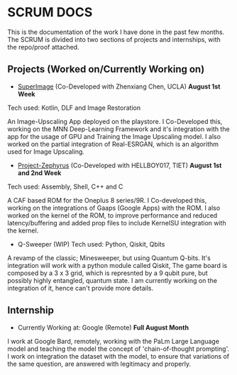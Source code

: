 
# SCRUM DOCS

This is the documentation of the work I have done in the past few months. The SCRUM is divided into two sections of projects and internships, with the repo/proof attached. 




## Projects (Worked on/Currently Working on)
- [SuperImage](https://play.google.com/store/apps/details?id=com.zhenxiang.superimage&pcampaignid=pcampaignidMKT-Other-global-all-co-prtnr-py-PartBadge-Mar2515-1) (Co-Developed with Zhenxiang Chen, UCLA) **August 1st Week**

Tech used: Kotlin, DLF and Image Restoration

An Image-Upscaling App deployed on the playstore. I Co-Developed this, working on the MNN Deep-Learning Framework and it's integration with the app for the usage of GPU and Training the Image Upscaling model. I also worked on the partial integration of Real-ESRGAN, which is an algorithm used for Image Upscaling. 

- [Project-Zephyrus](https://zephyrus20822.nicepage.io/) (Co-Developed with HELLBOY017, TIET) **August 1st and 2nd Week**

Tech used: Assembly, Shell, C++ and C

A CAF based ROM for the Oneplus 8 series/9R. I Co-developed this, working on the integrations of Gaaps (Google Apps) with the ROM. I also worked on the kernel of the ROM, to improve performance and reduced latency/buffering and added prop files to include KernelSU integration with the kernel. 

- Q-Sweeper (WIP)
Tech used: Python, Qiskit, Qbits

A revamp of the classic; Minesweeper, but using Quantum Q-bits. It's integration will work with a python module called Qiskit, The game board is composed by a 3 x 3 grid, which is represnted by a 9 qubit pure, but possibly highly entangled, quantum state. I am currently working on the integration of it, hence can't provide more details.

## Internship

- Currently Working at: Google (Remote) **Full August Month**

I work at Google Bard, remotely, working with the PaLm Large Language model and teaching the model the concept of 'chain-of-thought prompting'. I work on integration the dataset with the model, to ensure that variations of the same question, are answered with legitimacy and properly.
